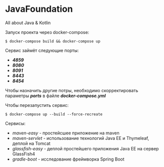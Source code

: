 # JavaFoundation
All about Java &amp; Kotlin

Запуск проекта через docker-compose:
```shell script
$ docker-compose build && docker-compose up 
```
Сервис займёт следующие порты:
+ ***4859*** 
+ ***8080*** 
+ ***8091***
+ ***8443***
+ ***8454***

Чтобы назначить другие потры, необходимо скорректировать параметры ***ports*** в файле ***docker-compose.yml*** 

Чтобы перезапустить сервис:
```shell script
$ docker-compose up --build --force-recreate 
```

Сервисы:

+ *maven-easy* - простейсшее приложение на maven
+ *maven-servlet* - использование технологий Java EE и Thymeleaf, деплой на Tomcat
+ *glassfish-easy* - деплой простейшего приложения Java EE на сервер GlassFish4
+ *gradle-boot* - исследование фреймворка Spring Boot
